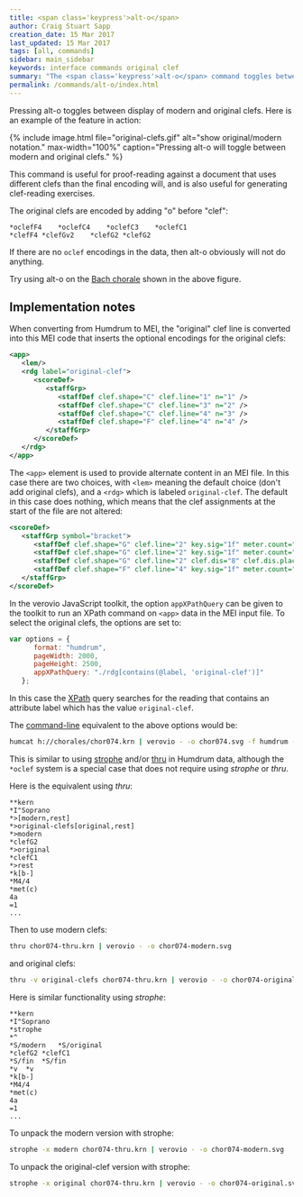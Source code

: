 ```yaml
---
title: <span class='keypress'>alt-o</span>
author: Craig Stuart Sapp
creation_date: 15 Mar 2017
last_updated: 15 Mar 2017
tags: [all, commands]
sidebar: main_sidebar
keywords: interface commands original clef
summary: "The <span class='keypress'>alt-o</span> command toggles between \"original\" and \"modern\" clefs."
permalink: /commands/alt-o/index.html
---
```


Pressing <span class="keypress">alt-o</span> toggles between
display of modern and original clefs.  Here is an example of the feature
in action:

{% include image.html
	file="original-clefs.gif"
	alt="show original/modern notation."
	max-width="100%"
	caption="Pressing <span class='keypress'>alt-o</span> will toggle between modern and original clefs."
%}

This command is useful for proof-reading against a document that
uses different clefs than the final encoding will, and is also
useful for generating clef-reading exercises.

The original clefs are encoded by adding "o" before "clef":
<style>
pre {
	tab-size: 12;
	-o-tab-size: 12;
	-moz-tab-size: 12;
	-webkit-tab-size: 12;
}
</style>

```
*oclefF4	*oclefC4	*oclefC3	*oclefC1
*clefF4	*clefGv2	*clefG2	*clefG2
```

If there are no `oclef` encodings in the data, then 
<span class="keypress">alt-o</span> obviously will not do anything.


Try using <span class="keypress">alt-o</span> on the
[Bach chorale](http://verovio.humdrum.org/?file=chorales/chor074.krn) shown
in the above figure.




## Implementation notes ##

When converting from Humdrum to MEI, the "original" clef line is converted into this MEI code that inserts the optional encodings for the original clefs:

```xml
<app>
   <lem/>
   <rdg label="original-clef">
      <scoreDef>
         <staffGrp>
            <staffDef clef.shape="C" clef.line="1" n="1" />
            <staffDef clef.shape="C" clef.line="3" n="2" />
            <staffDef clef.shape="C" clef.line="4" n="3" />
            <staffDef clef.shape="F" clef.line="4" n="4" />
         </staffGrp>
      </scoreDef>
   </rdg>
</app>
```

The `<app>` element is used to provide alternate content in an MEI file. 
In this case there are two choices, with `<lem>` meaning the default choice (don't add
original clefs), and a `<rdg>` which is labeled `original-clef`.   The default in this
case does nothing, which means that the clef assignments at the start of the file
are not altered:

```xml
<scoreDef>
   <staffGrp symbol="bracket">
      <staffDef clef.shape="G" clef.line="2" key.sig="1f" meter.count="4" meter.unit="4" meter.sym="common" n="1" label="Soprano" lines="5" />
      <staffDef clef.shape="G" clef.line="2" key.sig="1f" meter.count="4" meter.unit="4" meter.sym="common" n="2" label="Alto" lines="5" />
      <staffDef clef.shape="G" clef.line="2" clef.dis="8" clef.dis.place="below" key.sig="1f" meter.count="4" meter.unit="4" meter.sym="common" n="3" label="Tenor" lines="5" />
      <staffDef clef.shape="F" clef.line="4" key.sig="1f" meter.count="4" meter.unit="4" meter.sym="common" n="4" label="Bass" lines="5" />
   </staffGrp>
</scoreDef>
```

In the verovio JavaScript toolkit, the option `appXPathQuery` can be given to the 
toolkit to run an XPath command on `<app>` data in the MEI input file. To select
the original clefs, the options are set to:

```javascript
var options = {
      format: "humdrum",
      pageWidth: 2000,
      pageHeight: 2500,
      appXPathQuery: "./rdg[contains(@label, 'original-clef')]"
   };
```

In this case the [XPath](https://en.wikipedia.org/wiki/XPath) query searches for the
reading that contains an attribute label which has the value `original-clef`.

The [command-line](/myvhv/command_line) equivalent to the above options would be:

```bash
humcat h://chorales/chor074.krn | verovio - -o chor074.svg -f humdrum -w 2000 -h 2500 --app-xpath-query="./rdg[contains(@label, 'original-clef')]"
```

This is similar to using [strophe](http://www.humdrum.org/Humdrum/commands/strophe.html) 
and/or [thru](http://www.humdrum.org/Humdrum/commands/thru.html) in Humdrum data, 
although the `*oclef` system is a special case that does not require 
using *strophe* or *thru*.

Here is the equivalent using *thru*:

```
**kern
*I"Soprano
*>[modern,rest]
*>original-clefs[original,rest]
*>modern
*clefG2
*>original
*clefC1
*>rest
*k[b-]
*M4/4
*met(c)
4a
=1
...
```

Then to use modern clefs:

```bash
thru chor074-thru.krn | verovio - -o chor074-modern.svg
```

and original clefs:

```bash
thru -v original-clefs chor074-thru.krn | verovio - -o chor074-original.svg
```

Here is similar functionality using *strophe*:

<style>
pre {
	tab-size: 15;
	-o-tab-size: 15;
	-moz-tab-size: 15;
	-webkit-tab-size: 15;
}
</style>

```
**kern
*I"Soprano
*strophe
*^
*S/modern	*S/original
*clefG2	*clefC1
*S/fin	*S/fin
*v	*v
*k[b-]
*M4/4
*met(c)
4a
=1
...
```

To unpack the modern version with strophe:

```bash
strophe -x modern chor074-thru.krn | verovio - -o chor074-modern.svg
```

To unpack the original-clef version with strophe:

```bash
strophe -x original chor074-thru.krn | verovio - -o chor074-original.svg
```



